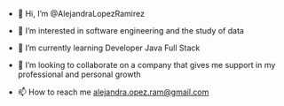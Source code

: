 - 👋 Hi, I’m @AlejandraLopezRamirez
- 👀 I’m interested in software engineering and the study of data

- 🌱 I’m currently learning Developer Java Full Stack
- 💞️ I’m looking to collaborate on a company that gives me support in my professional and personal growth
- 📫 How to reach me alejandra.opez.ram@gmail.com

<!---
AlejandraLopezRamirez/AlejandraLopezRamirez is a ✨ special ✨ repository because its `README.md` (this file) appears on your GitHub profile.
You can click the Preview link to take a look at your changes.
--->
